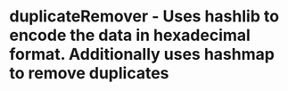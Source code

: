 # duplicateRemover - Uses hashlib to encode the data in hexadecimal format. Additionally uses hashmap to remove duplicates 
